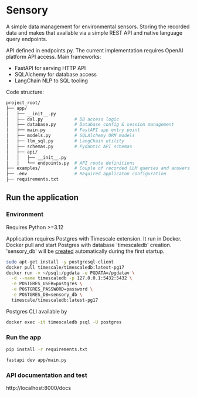 
# Sensory 

A simple data management for environmental sensors. Storing the recorded data and makes that available
via a simple REST API and native language query endpoints.

API defined in endpoints.py. The current implementation requires OpenAI platform API access.
Main frameworks:

* FastAPI for serving HTTP API 
* SQLAlchemy for database access
* LangChain NLP to SQL tooling


Code structure:

```bash
project_root/
├── app/
│   ├── __init__.py
│   ├── dal.py            # DB access logic
│   ├── database.py       # Database config & session management
│   ├── main.py           # FastAPI app entry point
│   ├── models.py         # SQLAlchemy ORM models
│   ├── llm_sql.py        # LangChain utility
│   ├── schemas.py        # Pydantic API schemas
│   ├── api/
│   │   ├── __init__.py
│   │   └── endpoints.py  # API route definitions
├── examples/             # Couple of recorded LLM queries and answers.
├── .env                  # Required applicaton configuration
├── requirements.txt
```


## Run the application

### Environment

Requires Python >=3.12

Application requires Postgres with Timescale extension. It run in Docker.
Docker pull and start Postgres with database 'timescaledb' creation.
'sensory_db' will be [created](https://hub.docker.com/_/postgres#environment-variables) 
automatically during the first startup.

```bash
sudo apt-get install -y postgresql-client
docker pull timescale/timescaledb:latest-pg17
docker run -v ~/psql:/pgdata -e PGDATA=/pgdatav \
  -d --name timescaledb -p 127.0.0.1:5432:5432 \
  -e POSTGRES_USER=postgres \
  -e POSTGRES_PASSWORD=password \
  -e POSTGRES_DB=sensory_db \
  timescale/timescaledb:latest-pg17 
```

Postgres CLI available by

```bash
docker exec -it timescaledb psql -U postgres
```

### Run the app

```bash
pip install -r requirements.txt

fastapi dev app/main.py
```

### API documentation and test

http://localhost:8000/docs

